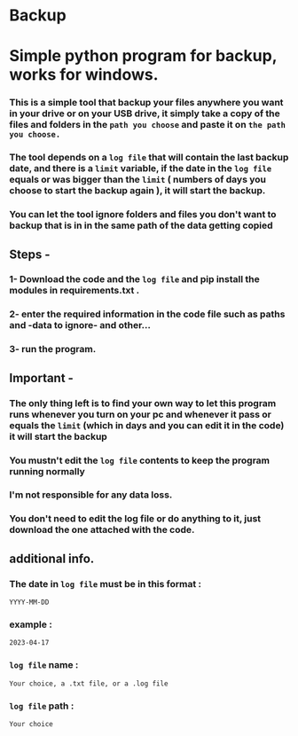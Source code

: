 # Backup

# Simple python program for backup, works for windows.

### This is a simple tool that backup your files anywhere you want in your drive or on your USB drive, it simply take a copy of the files and folders in the `path you choose` and paste it on `the path you choose.`

### The tool depends on a `log file` that will contain the last backup date, and there is a `limit` variable, if the date in the `log file` equals or was bigger than the `limit` ( numbers of days you choose to start the backup again ), it will start the backup.

### You can let the tool ignore folders and files you don't want to backup that is in in the same path of the data getting copied

## Steps -

### 1- Download the code and the `log file` and pip install the modules in requirements.txt .
### 2- enter the required information in the code file such as paths and -data to ignore- and other...
### 3- run the program.


## Important -

### The only thing left is to find your own way to let this program runs whenever you turn on your pc and whenever it pass or equals the `limit` (which in days and you can edit it in the code) it will start the backup

### You mustn't edit the `log file` contents to keep the program running normally

### I'm not responsible for any data loss.

### You don't need to edit the log file or do anything to it, just download the one attached with the code.

## additional info.

### The date in `log file` must be in this format :

 `YYYY-MM-DD`

### example :

 `2023-04-17`

### `log file` name :

`Your choice, a .txt file, or a .log file`

### `log file` path :

`Your choice`

